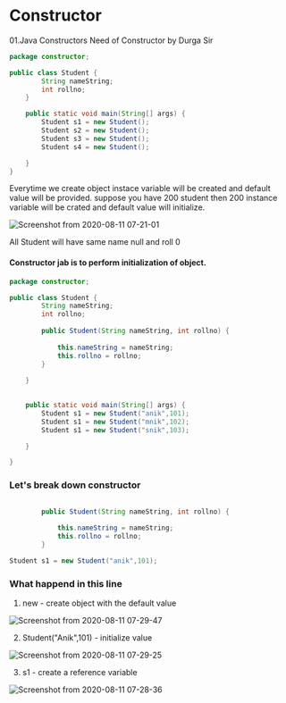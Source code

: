 # Constructor

01.Java Constructors Need of Constructor by Durga Sir


```.java
package constructor;

public class Student {
		String nameString;
		int rollno;
	}

	public static void main(String[] args) {
		Student s1 = new Student();
		Student s2 = new Student();
		Student s3 = new Student();
		Student s4 = new Student();

	}
}
```

Everytime we create object instace variable will be created and default value will be provided.
suppose you have 200 student then 200 instance variable will be crated and default value 
will initialize.

![Screenshot from 2020-08-11 07-21-01](https://user-images.githubusercontent.com/37740006/89847187-1e243e80-dba5-11ea-90f3-83f9e97026bb.png)

All Student will have same name null and roll 0

#### Constructor jab is to perform initialization of object.

```.java
package constructor;

public class Student {
		String nameString;
		int rollno;
	
		public Student(String nameString, int rollno) {
		
			this.nameString = nameString;
			this.rollno = rollno;
		}
		
	}
	

	public static void main(String[] args) {
		Student s1 = new Student("anik",101);
		Student s1 = new Student("mnik",102);
		Student s1 = new Student("snik",103);

	}

}
```
### Let's break down constructor

```.java

		public Student(String nameString, int rollno) {
		
			this.nameString = nameString;
			this.rollno = rollno;
		}
```
```.java
Student s1 = new Student("anik",101);
```
### What happend in this line

1. new - create object with the default value

![Screenshot from 2020-08-11 07-29-47](https://user-images.githubusercontent.com/37740006/89847218-35632c00-dba5-11ea-8996-be088da77e28.png)

2. Student("Anik",101) - initialize value

![Screenshot from 2020-08-11 07-29-25](https://user-images.githubusercontent.com/37740006/89847227-41e78480-dba5-11ea-8ee5-366620989a9d.png)

3. s1 - create a reference variable

![Screenshot from 2020-08-11 07-28-36](https://user-images.githubusercontent.com/37740006/89847244-4ca21980-dba5-11ea-8d18-47f182a6f4db.png)
